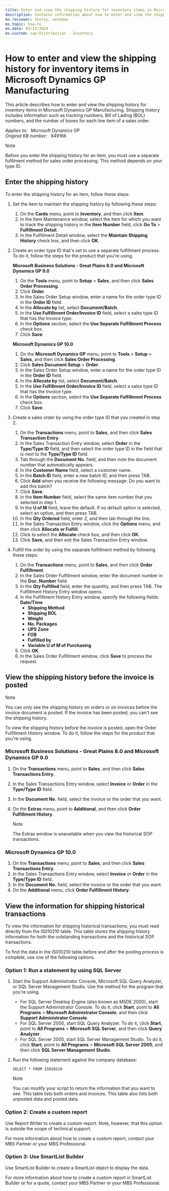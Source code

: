 ```yaml
---
title: Enter and view the shipping history for inventory items in Microsoft Dynamics GP Manufacturing
description: Contains information about how to enter and view the shipping history including tracking numbers and BOL numbers for inventory items in Manufacturing of Microsoft Dynamics GP.
ms.reviewer: theley, aeckman
ms.topic: how-to
ms.date: 03/13/2024
ms.custom: sap:Distribution - Inventory
---
```

# How to enter and view the shipping history for inventory items in Microsoft Dynamics GP Manufacturing

This article describes how to enter and view the shipping history for inventory items in Microsoft Dynamics GP Manufacturing. Shipping history includes information such as tracking numbers, Bill of Lading (BOL) numbers, and the number of boxes for each line item of a sales order.

_Applies to:_ &nbsp; Microsoft Dynamics GP  
_Original KB number:_ &nbsp; 949166

> [!NOTE]
> Before you enter the shipping history for an item, you must use a separate fufillment method for sales order processing. This method depends on your type ID.

## Enter the shipping history

To enter the shipping history for an item, follow these steps:

1. Set the item to maintain the shipping history by following these steps:
    1. On the **Cards** menu, point to **Inventory**, and then click **Item**.
    1. In the Item Maintenance window, select the item for which you want to track the shipping history in the **Item Number** field, click **Go To** > **Fulfillment Detail**.
    1. In the Fulfillment Detail window, select the **Maintain Shipping History** check box, and then click **OK**.
2. Create an order type ID that's set to use a separate fulfillment process. To do it, follow the steps for the product that you're using.

    **Microsoft Business Solutions - Great Plains 8.0 and Microsoft Dynamics GP 9.0**

    1. On the **Tools** menu, point to **Setup** > **Sales**, and then click **Sales Order Processing**.
    1. Click **Order**.
    1. In the Sales Order Setup window, enter a name for the order type ID in the **Order ID** field.
    1. In the **Allocate by** list, select **Document/Batch**.
    1. In the **Use Fulfillment Order/Invoice ID** field, select a sales type ID that has the Invoice type.
    1. In the **Options** section, select the **Use Separate Fulfillment Process** check box.
    1. Click **Save**.

    **Microsoft Dynamics GP 10.0**

    1. On the **Microsoft Dynamics GP** menu, point to **Tools** > **Setup** > **Sales**, and then click **Sales Order Processing**.
    1. Click **Sales Document Setup** > **Order**.
    1. In the Sales Order Setup window, enter a name for the order type ID in the **Order ID** field.
    1. In the **Allocate by** list, select **Document/Batch**.
    1. In the **Use Fulfillment Order/Invoice ID** field, select a sales type ID that has the Invoice type.
    1. In the **Options** section, select the **Use Separate Fulfillment Process** check box.
    1. Click **Save**.

3. Create a sales order by using the order type ID that you created in step 2.
    1. On the **Transactions** menu, point to **Sales**, and then click **Sales Transaction Entry**.
    1. In the Sales Transaction Entry window, select **Order** in the **Type/Type ID** field, and then select the order type ID in the field that is next to the **Type/Type ID** field.
    1. Tab through the **Document No.** field, and then note the document number that automatically appears.
    1. In the **Customer Name** field, select a customer name.
    1. In the **Batch ID** field, enter a new batch ID, and then press TAB.
    1. Click **Add** when you receive the following message:
        Do you want to add this batch?
    1. Click **Save**.
    1. In the **Item Number** field, select the same item number that you selected in step 1.
    1. In the **U of M** field, leave the default. If no default option is selected, select an option, and then press TAB.
    1. In the **Qty Ordered** field, enter *2*, and then tab through the line.
    1. In the Sales Transaction Entry window, click the **Options** menu, and then click **Allocate or Fulfill**.
    1. Click to select the **Allocate** check box, and then click **OK**.
    1. Click **Save**, and then exit the Sales Transaction Entry window.

4. Fulfill the order by using the separate fulfillment method by following these steps:
    1. On the **Transactions** menu, point to **Sales**, and then click **Order Fulfillment**.
    1. In the Sales Order Fulfillment window, enter the document number in the **Doc. Number** field.
    1. In the **Qty Fulfilled** field, enter the quantity, and then press TAB.
        The Fulfillment History Entry window opens.
    1. In the Fulfillment History Entry window, specify the following fields:
    **Date/Time**  
        - **Shipping Method**  
        - **Shipping BOL**  
        - **Weight**  
        - **No. Packages**  
        - **UPS Zone**  
        - **FOB**  
        - **Fulfilled by**  
        - **Variable U of M of Purchasing**  
    1. Click **OK**.
    1. In the Sales Order Fulfillment window, click **Save** to process the request.

## View the shipping history before the invoice is posted

> [!NOTE]
> You can only see the shipping history on orders or on invoices before the invoice document is posted. If the invoice has been posted, you can't see the shipping history.

To view the shipping history before the invoice is posted, open the Order Fulfillment History window. To do it, follow the steps for the product that you're using.

### Microsoft Business Solutions - Great Plains 8.0 and Microsoft Dynamics GP 9.0

1. On the **Transactions** menu, point to **Sales**, and then click **Sales Transactions Entry**.
2. In the Sales Transactions Entry window, select **Invoice** or **Order** in the **Type/Type ID** field.
3. In the **Document No.** field, select the invoice or the order that you want.
4. On the **Extras** menu, point to **Additional**, and then click **Order Fulfillment History**.

    > [!NOTE]
    > The Extras window is unavailable when you view the historical SOP transactions.

### Microsoft Dynamics GP 10.0

1. On the **Transactions** menu, point to **Sales**, and then click **Sales Transactions Entry**.
2. In the Sales Transactions Entry window, select **Invoice** or **Order** in the **Type/Type ID** field.
3. In the **Document No.** field, select the invoice or the order that you want.
4. On the **Additional** menu, click **Order Fulfillment History**.

## View the information for shipping historical transactions

To view the information for shipping historical transactions, you must read directly from the IS010210 table. This table stores the shipping history information for both the outstanding transactions and the historical SOP transactions.

To find the data in the IS010210 table before and after the posting process is complete, use one of the following options.

### Option 1: Run a statement by using SQL Server

1. Start the Support Administrator Console, Microsoft SQL Query Analyzer, or SQL Server Management Studio. Use the method for the program that you're using.
   - For SQL Server Desktop Engine (also known as MSDE 2000), start the Support Administrator Console. To do it, click **Start**, point to **All Programs** > **Microsoft Administrator Console**, and then click **Support Administrator Console**.
   - For SQL Server 2000, start SQL Query Analyzer. To do it, click **Start**, point to **All Programs** > **Microsoft SQL Server**, and then click **Query Analyzer**.
   - For SQL Server 2005, start SQL Server Management Studio. To do it, click **Start**, point to **All Programs** > **Microsoft SQL Server 2005**, and then click **SQL Server Management Studio**.
2. Run the following statement against the company database:

    ```console
    SELECT * FROM IS010210
    ```

    > [!NOTE]
    > You can modify your script to return the information that you want to see. This table lists both orders and invoices. This table also lists both unposted data and posted data.

### Option 2: Create a custom report

Use Report Writer to create a custom report. Note, however, that this option is outside the scope of technical support.

For more information about how to create a custom report, contact your MBS Partner or your MBS Professional.

### Option 3: Use SmartList Builder

Use SmartList Builder to create a SmartList object to display the data.

For more information about how to create a custom report in SmartList Builder or for a quote, contact your MBS Partner or your MBS Professional.
